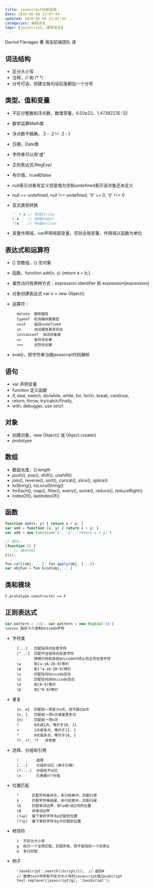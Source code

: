 ```yaml
---
title: javascrpit权威指南
date: 2016-06-08 13:07:44
updated: 2016-06-08 13:07:44
categories: 编程语言
tags: [javascript, 编程语言]
---
```


Davivd Flanagan 著 淘宝前端团队 译

## 词法结构

- 区分大小写
- 注释，// 和 /*  */
- 分号可选，但建议每句话后面都加一个分号

## 类型、值和变量

- 不区分整数和浮点数，数值常量，6.02e23、1.4738223E-32
- 数学运算Math类
- 浮点数不精确，.3 - .2 != .2 -.1
- 日期，Date类
- 字符串可以用'或"
- 正则表达式/RegExp/
- 布尔值，true和false
- null表示对象有定义但是值为空和undefined表示该对象还未定义
- null == undefined, null !== undefined, '0' == 0, '0' !== 0
- 显式类型转换

    ```javascript
    '' + x // 转成String
    + x    // 转成Number
    !!x    // 转成Boolean
    ```

- 变量作用域，var声明局部变量，否则全局变量，作用域以函数为单位

## 表达式和运算符

- [] 空数组，{} 空对象
- 函数，function add(x, y) {return a + b;}
- 属性访问有两种方式：expression.identifier 和 expression[expression]
- 对象创建表达式 var o = new Object()
- 运算符：

        delete  删除属性
        typeof  检测操作数类型
        void    返回undefined
        in      测试属性是否存在
        instanceof  测试对象类
        >>      有符号右移
        >>>     无符号右移

- eval()，把字符串当做javascript代码解析

## 语句

- var 声明变量
- function 定义函数
- if, else, switch, do/while, while, for, for/in, break, continue,
- return, throw, try/catch/finally,
- with, debugger, use strict

## 对象

- 创建对象，new Object() 或 Object.create()
- prototype

## 数组

- 数组长度，[].length
- push(), pop(), shift(), unshift()
- join(), reverse(), sort(), concat(), slice(), splice()
- toString(), toLocalString()
- forEach(), map(), filter(), every(), some(), reduce(), reduceRight()
- indexOf(), lastIndexOf()

## 函数

``` javascript
function add(x, y) { return x + y; }
var add = function (x, y) { return x + y; }
var add = new Function('x', 'y', 'return x + y;')

// 模块：
(function () {
    // 模块代码
}());

fun.call(obj, ...), fun.apply(obj, [...])
var objFun = fun.bind(obj, ...)
```

## 类和模块

```
F.prototype.constructor == F
```

## 正则表达式

``` javascript
var pattern = /s$/, var pattern = new RegExp('s$')
\uxxxx 指定十六进制Unicode字符
```

- 字符类

        [...]   匹配括号内任意字符
        [^...]  匹配不在括号内任意字符
        .       除换行符和其他Unicode行终止符之外任意字符
        \w      和[a-zA-Z0-9]等价
        \W      和[^a-zA-Z0-9]等价
        \s      匹配任何Unicode空白
        \S      匹配任何非Unicode空白
        \d      和[0-9]等价
        \D      和[^0-9]等价

- 重复

        {n, m}  匹配前一项至少n次，但不超过m次
        {n, }   匹配前一项n次或者更多次
        {n}     匹配前一项n次
        ?       0次或1次，等价于{0, 1}
        +       1次或多次，等价于{1, }
        *       0次或多次，等价于{0, }
        ??, +?, *?   非贪婪

- 选择，分组和引用

        |        选择
        (...)    分组并记忆（用于引用）
        (?:...)  分组但不记忆
        \n       引用第n个分组

- 位置匹配

        ^      匹配字符串开头，多行检索中，匹配行首
        $      匹配字符串结尾，多行检索中，匹配行尾
        \b     匹配单词边界，即\w和\W之间的位置
        \B     非单词边界
        (?=p)  接下来的字符与p匹配的位置
        (?!p)  接下来的字符与p不匹配的位置

- 修饰符

        i  不区分大小写
        g  执行一个全局匹配，匹配所有，而不是找到一个后停止
        m  多行匹配

- 例子

        'JavaScript'.search(/script/i);  // 返回4
        // 替换text中所有不区分大小写的javascript成JavaScript
        text.replace(/javascript/gi, 'JavaScript');

